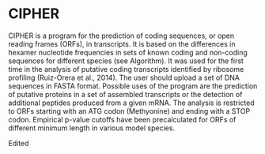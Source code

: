 # CIPHER
CIPHER is a program for the prediction of coding sequences, or open reading frames (ORFs), in transcripts. It is based on the differences in hexamer nucleotide frequencies in sets of known coding and non-coding sequences for different species (see Algorithm). It was used for the first time in the analysis of putative coding transcripts identified by ribosome profiling (Ruiz-Orera et al., 2014).  The user should upload a set of DNA sequences in FASTA format. Possible uses of the program are the prediction of putative proteins in a set of assembled transcripts or the detection of additional peptides produced from a given mRNA. The analysis is restricted to ORFs starting with an ATG codon (Methyonine) and ending with a STOP codon. Empirical p-value cutoffs have been precalculated for ORFs of different minimum length in various model species. 

Edited

